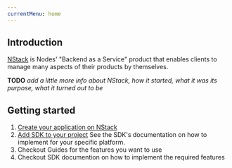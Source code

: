 ```yaml
---
currentMenu: home
---
```


## Introduction
[NStack](https://nstack.io/) is Nodes' "Backend as a Service" product that enables clients to manage many aspects of their products by themselves.

**TODO** *add a little more info about NStack, how it started, what it was its purpose, what it turned out to be*

## Getting started

1. [Create your application on NStack](/docs/guides/Non-devs/getting-started.html)
2. [Add SDK to your project](/docs/sdks.html) See the SDK's documentation on how to implement for your specific platform.
3. Checkout Guides for the features you want to use
4. Checkout SDK documention on how to implement the required features


